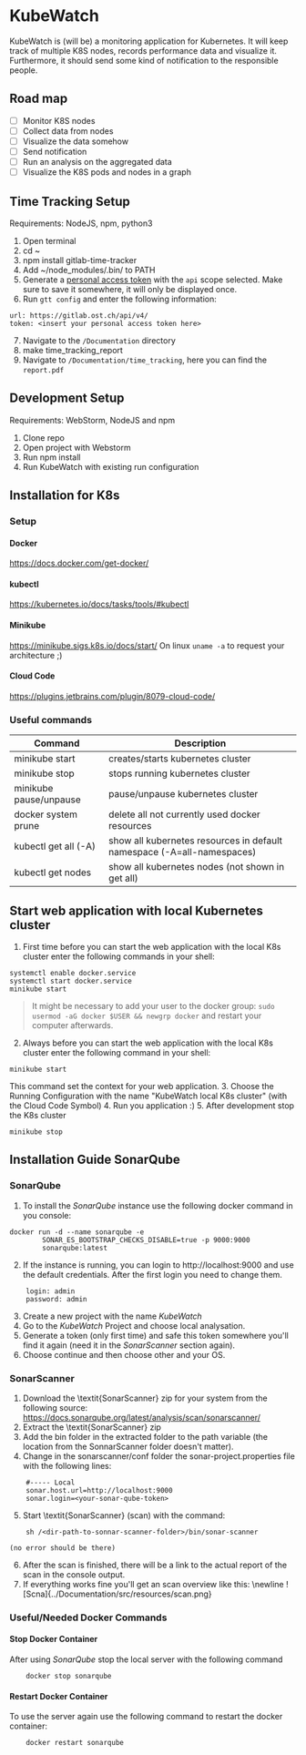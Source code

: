 # KubeWatch
KubeWatch is (will be) a monitoring application for Kubernetes.
It will keep track of multiple K8S nodes, records performance data and visualize it.
Furthermore, it should send some kind of notification to the responsible people.

## Road map
- [ ] Monitor K8S nodes
- [ ] Collect data from nodes
- [ ] Visualize the data somehow
- [ ] Send notification
- [ ] Run an analysis on the aggregated data
- [ ] Visualize the K8S pods and nodes in a graph

## Time Tracking Setup
Requirements:  NodeJS, npm, python3
1. Open terminal
2. cd ~
3. npm install gitlab-time-tracker
4. Add ~/node_modules/.bin/ to PATH
5. Generate a [personal access token](https://gitlab.ost.ch/-/profile/personal_access_tokens) with the `api` scope selected. Make sure to save it somewhere, it will only be displayed once.
6. Run `gtt config` and enter the following information:
```
url: https://gitlab.ost.ch/api/v4/
token: <insert your personal access token here>
```
7. Navigate to the `/Documentation` directory
8. make time_tracking_report
9. Navigate to `/Documentation/time_tracking`, here you can find the `report.pdf`

## Development Setup
Requirements: WebStorm, NodeJS and npm
1. Clone repo
2. Open project with Webstorm
3. Run npm install
4. Run KubeWatch with existing run configuration

## Installation for K8s
### Setup
#### Docker
https://docs.docker.com/get-docker/

#### kubectl
https://kubernetes.io/docs/tasks/tools/#kubectl

#### Minikube
https://minikube.sigs.k8s.io/docs/start/
On linux `uname -a` to request your architecture ;)

#### Cloud Code
https://plugins.jetbrains.com/plugin/8079-cloud-code/

### Useful commands
| Command | Description |
|---|---|
| minikube start | creates/starts kubernetes cluster |
| minikube stop | stops running kubernetes cluster |
| minikube pause/unpause | pause/unpause kubernetes cluster |
| docker system prune | delete all not currently used docker resources |
| kubectl get all (-A) | show all kubernetes resources in default namespace (-A=all-namespaces) |
| kubectl get nodes | show all kubernetes nodes (not shown in get all) |

## Start web application with local Kubernetes cluster
1. First time before you can start the web application with the local K8s cluster enter the following commands in your shell:
```
systemctl enable docker.service
systemctl start docker.service
minikube start
```
> It might be necessary to add your user to the docker group: `sudo usermod -aG docker $USER && newgrp docker` and restart your computer afterwards.
2. Always before you can start the web application with the local K8s cluster enter the following command in your shell:
```
minikube start
```
This command set the context for your web application.
3. Choose the Running Configuration with the name "KubeWatch local K8s cluster" (with the Cloud Code Symbol)
4. Run you application :)
5. After development stop the K8s cluster
```
minikube stop
```
## Installation Guide SonarQube

### SonarQube
1. To install the *SonarQube* instance use the following docker command in you console:
```
docker run -d --name sonarqube -e
        SONAR_ES_BOOTSTRAP_CHECKS_DISABLE=true -p 9000:9000
        sonarqube:latest
```
2. If the instance is running, you can login to http://localhost:9000 and use the default credentials. After the first login you need to change them.
```
    login: admin
    password: admin
```
3. Create a new project with the name *KubeWatch*
4. Go to the *KubeWatch* Project and choose local analysation.
5. Generate a token (only first time) and safe this token somewhere you'll find it again (need it in the *SonarScanner* section again).
6. Choose continue and then choose other and your OS.

### SonarScanner
1. Download the \textit{SonarScanner} zip for your system from the following source: https://docs.sonarqube.org/latest/analysis/scan/sonarscanner/
2. Extract the \textit{SonarScanner} zip
3. Add the bin folder in the extracted folder to the path variable (the location from the SonnarScanner folder doesn't matter).
4. Change in the sonarscanner/conf folder the sonar-project.properties file with the following lines:
```
    #----- Local
    sonar.host.url=http://localhost:9000
    sonar.login=<your-sonar-qube-token>
```
5. Start \textit{SonarScanner} (scan) with the command:
```
    sh /<dir-path-to-sonnar-scanner-folder>/bin/sonar-scanner
```
    (no error should be there)
6. After the scan is finished, there will be a link to the actual report of the scan in the console output.
7. If everything works fine you'll get an scan overview like this: \newline
    ![Scna]{../Documentation/src/resources/scan.png}

### Useful/Needed Docker Commands
#### Stop Docker Container
After using *SonarQube* stop the local server with the following command
```
    docker stop sonarqube
```

#### Restart Docker Container
To use the server again use the following command to restart the docker container:
```
    docker restart sonarqube
```